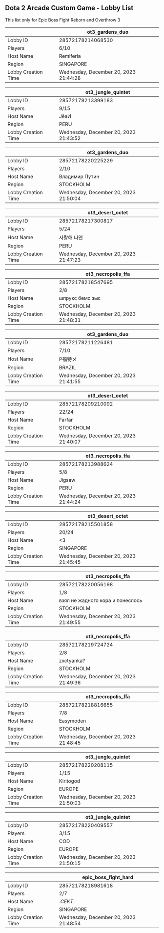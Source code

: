 ## Dota 2 Arcade Custom Game - Lobby List

This list only for Epic Boss Fight Reborn and Overthrow 3

|  | ot3_gardens_duo |
| ------ | ------ |
| Lobby ID | 28572178214068530 |
| Players | 6/10 |
| Host Name | Remiferia |
| Region | SINGAPORE |
| Lobby Creation Time | Wednesday, December 20, 2023 21:44:28 |


|  | ot3_jungle_quintet |
| ------ | ------ |
| Lobby ID | 28572178213399183 |
| Players | 9/15 |
| Host Name | JĕaИ |
| Region | PERU |
| Lobby Creation Time | Wednesday, December 20, 2023 21:43:52 |


|  | ot3_gardens_duo |
| ------ | ------ |
| Lobby ID | 28572178220225229 |
| Players | 2/10 |
| Host Name | Владимир Путин |
| Region | STOCKHOLM |
| Lobby Creation Time | Wednesday, December 20, 2023 21:50:04 |


|  | ot3_desert_octet |
| ------ | ------ |
| Lobby ID | 28572178217300817 |
| Players | 5/24 |
| Host Name | 사랑해 나연 |
| Region | PERU |
| Lobby Creation Time | Wednesday, December 20, 2023 21:47:23 |


|  | ot3_necropolis_ffa |
| ------ | ------ |
| Lobby ID | 28572178218547695 |
| Players | 2/8 |
| Host Name | шпрукс бемс зыс |
| Region | STOCKHOLM |
| Lobby Creation Time | Wednesday, December 20, 2023 21:48:31 |


|  | ot3_gardens_duo |
| ------ | ------ |
| Lobby ID | 28572178211226481 |
| Players | 7/10 |
| Host Name | P福特メ |
| Region | BRAZIL |
| Lobby Creation Time | Wednesday, December 20, 2023 21:41:55 |


|  | ot3_desert_octet |
| ------ | ------ |
| Lobby ID | 28572178209210092 |
| Players | 22/24 |
| Host Name | Farfar |
| Region | STOCKHOLM |
| Lobby Creation Time | Wednesday, December 20, 2023 21:40:07 |


|  | ot3_necropolis_ffa |
| ------ | ------ |
| Lobby ID | 28572178213988624 |
| Players | 5/8 |
| Host Name | Jigsaw |
| Region | PERU |
| Lobby Creation Time | Wednesday, December 20, 2023 21:44:24 |


|  | ot3_desert_octet |
| ------ | ------ |
| Lobby ID | 28572178215501858 |
| Players | 20/24 |
| Host Name | <3 |
| Region | SINGAPORE |
| Lobby Creation Time | Wednesday, December 20, 2023 21:45:45 |


|  | ot3_necropolis_ffa |
| ------ | ------ |
| Lobby ID | 28572178220056198 |
| Players | 1/8 |
| Host Name | взял не жадного кора и понеслось |
| Region | STOCKHOLM |
| Lobby Creation Time | Wednesday, December 20, 2023 21:49:55 |


|  | ot3_necropolis_ffa |
| ------ | ------ |
| Lobby ID | 28572178219724724 |
| Players | 2/8 |
| Host Name | zxctyanka? |
| Region | STOCKHOLM |
| Lobby Creation Time | Wednesday, December 20, 2023 21:49:36 |


|  | ot3_necropolis_ffa |
| ------ | ------ |
| Lobby ID | 28572178218816655 |
| Players | 7/8 |
| Host Name | Easymoden |
| Region | STOCKHOLM |
| Lobby Creation Time | Wednesday, December 20, 2023 21:48:45 |


|  | ot3_jungle_quintet |
| ------ | ------ |
| Lobby ID | 28572178220208115 |
| Players | 1/15 |
| Host Name | Kiritogod |
| Region | EUROPE |
| Lobby Creation Time | Wednesday, December 20, 2023 21:50:03 |


|  | ot3_jungle_quintet |
| ------ | ------ |
| Lobby ID | 28572178220409557 |
| Players | 3/15 |
| Host Name | COD |
| Region | EUROPE |
| Lobby Creation Time | Wednesday, December 20, 2023 21:50:15 |


|  | epic_boss_fight_hard |
| ------ | ------ |
| Lobby ID | 28572178218981618 |
| Players | 2/7 |
| Host Name | ._CEKT_. |
| Region | SINGAPORE |
| Lobby Creation Time | Wednesday, December 20, 2023 21:48:54 |


